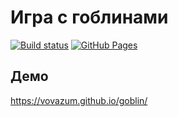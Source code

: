 # Игра с гоблинами

[![Build status](https://ci.appveyor.com/api/projects/status/github/vovazum/goblin?svg=true)](https://ci.appveyor.com/project/vovazum/goblin)
[![GitHub Pages](https://img.shields.io/badge/GitHub%20Pages-Deployed-blue)](https://vovazum.github.io/goblin/)

## Демо
https://vovazum.github.io/goblin/